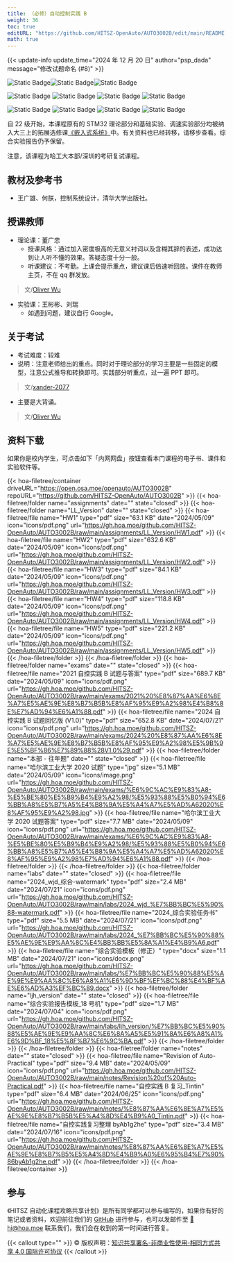 ```yaml
---
title: （必修）自动控制实践 B
weight: 36
toc: true
editURL: "https://github.com/HITSZ-OpenAuto/AUTO3002B/edit/main/README.md"
math: true
---
```


{{< update-info update_time="2024 年 12 月 20 日" author="psp_dada" message="修改试题命名 (#8)" >}}

<div class="img-div hx-mt-4 hx-flex-row hx-justify-start hx-items-center">

![Static Badge](https://img.shields.io/badge/%E8%80%83%E8%AF%95%E8%AF%BE-red)![Static Badge](https://img.shields.io/badge/%E5%AD%A6%E5%88%86（19~21%E7%BA%A7）-6-moccasin)![Static Badge](https://img.shields.io/badge/%E5%AD%A6%E5%88%86（22%E7%BA%A7）-4-moccasin)

![Static Badge](https://img.shields.io/badge/%E6%88%90%E7%BB%A9%E6%9E%84%E6%88%90（21%E7%BA%A7）-gold)
![Static Badge](https://img.shields.io/badge/%E4%BD%9C%E4%B8%9A-10%25-wheat)
![Static Badge](https://img.shields.io/badge/%E5%AE%9E%E9%AA%8C-40%25-wheat)
![Static Badge](https://img.shields.io/badge/%E6%9C%9F%E6%9C%AB%E8%80%83%E8%AF%95-50%25-wheat)

![Static Badge](https://img.shields.io/badge/%E5%AD%A6%E6%97%B6%E5%AE%89%E6%8E%92（22%E7%BA%A7）-gold)
![Static Badge](https://img.shields.io/badge/%E6%80%BB%E5%AD%A6%E6%97%B6-64-wheat)
![Static Badge](https://img.shields.io/badge/%E6%8E%88%E8%AF%BE-48-wheat)
![Static Badge](https://img.shields.io/badge/%E5%AE%9E%E9%AA%8C-16-wheat)

</div>

自 22 级开始，本课程原有的 STM32 理论部分和基础实验、调速实验部分均被纳入大三上的拓展选修课[《嵌入式系统》](https://hoa.moe/docs/junior-autumn/auto3024/)中。有关资料也已经转移，请移步查看。综合实验报告仍予保留。

注意，该课程为哈工大本部/深圳的考研复试课程。

## 教材及参考书

- 王广雄、何朕，控制系统设计，清华大学出版社。

## 授课教师

- 理论课：董广忠
  - 授课风格：通过加入密度极高的无意义衬词以及含糊其辞的表述，成功达到让人听不懂的效果。答疑态度十分一般。
  - 听课建议：不考勤。上课会提示重点，建议课后倍速听回放。课件在教师主页，不在 qq 群发放。
    
> 文/[Oliver Wu](https://github.com/oliverwu515)
  
- 实验课：王彬彬、刘瑞
  - 如遇到问题，建议自行 Google。

## 关于考试

- 考试难度：较难
- 说明：注意老师给出的重点。同时对于理论部分的学习主要是一些固定的模型，注意公式推导和转换即可。实践部分听重点，过一遍 PPT 即可。

> 文/[xander-2077](https://github.com/xander-2077)

- 主要是大背诵。

> 文/[Oliver Wu](https://github.com/oliverwu515)

## 资料下载

如果你是校内学生，可点击如下「内网网盘」按钮查看本门课程的电子书、课件和实验软件等。

{{< hoa-filetree/container driveURL="https://open.osa.moe/openauto/AUTO3002B" repoURL="https://github.com/HITSZ-OpenAuto/AUTO3002B" >}}
  {{< hoa-filetree/folder name="assignments" date="" state="closed" >}}
  {{< hoa-filetree/folder name="LL_Version" date="" state="closed" >}}
    {{< hoa-filetree/file name="HW1" type="pdf" size="63.1 KB" date="2024/05/09" icon="icons/pdf.png" url="https://gh.hoa.moe/github.com/HITSZ-OpenAuto/AUTO3002B/raw/main/assignments/LL_Version/HW1.pdf" >}}
    {{< hoa-filetree/file name="HW2" type="pdf" size="632.6 KB" date="2024/05/09" icon="icons/pdf.png" url="https://gh.hoa.moe/github.com/HITSZ-OpenAuto/AUTO3002B/raw/main/assignments/LL_Version/HW2.pdf" >}}
    {{< hoa-filetree/file name="HW3" type="pdf" size="84.1 KB" date="2024/05/09" icon="icons/pdf.png" url="https://gh.hoa.moe/github.com/HITSZ-OpenAuto/AUTO3002B/raw/main/assignments/LL_Version/HW3.pdf" >}}
    {{< hoa-filetree/file name="HW4" type="pdf" size="118.8 KB" date="2024/05/09" icon="icons/pdf.png" url="https://gh.hoa.moe/github.com/HITSZ-OpenAuto/AUTO3002B/raw/main/assignments/LL_Version/HW4.pdf" >}}
    {{< hoa-filetree/file name="HW5" type="pdf" size="221.2 KB" date="2024/05/09" icon="icons/pdf.png" url="https://gh.hoa.moe/github.com/HITSZ-OpenAuto/AUTO3002B/raw/main/assignments/LL_Version/HW5.pdf" >}}
  {{< /hoa-filetree/folder >}}
  {{< /hoa-filetree/folder >}}
  {{< hoa-filetree/folder name="exams" date="" state="closed" >}}
    {{< hoa-filetree/file name="2021 自控实践 B 试题与答案" type="pdf" size="689.7 KB" date="2024/05/09" icon="icons/pdf.png" url="https://gh.hoa.moe/github.com/HITSZ-OpenAuto/AUTO3002B/raw/main/exams/2021%20%E8%87%AA%E6%8E%A7%E5%AE%9E%E8%B7%B5B%E8%AF%95%E9%A2%98%E4%B8%8E%E7%AD%94%E6%A1%88.pdf" >}}
    {{< hoa-filetree/file name="2024 自控实践 B 试题回忆版 (V1.0)" type="pdf" size="652.8 KB" date="2024/07/21" icon="icons/pdf.png" url="https://gh.hoa.moe/github.com/HITSZ-OpenAuto/AUTO3002B/raw/main/exams/2024%20%E8%87%AA%E6%8E%A7%E5%AE%9E%E8%B7%B5B%E8%AF%95%E9%A2%98%E5%9B%9E%E5%BF%86%E7%89%88%28V1.0%29.pdf" >}}
  {{< hoa-filetree/folder name="本部 - 往年题" date="" state="closed" >}}
    {{< hoa-filetree/file name="哈尔滨工业大学 2020 试题" type="jpg" size="5.1 MB" date="2024/05/09" icon="icons/image.png" url="https://gh.hoa.moe/github.com/HITSZ-OpenAuto/AUTO3002B/raw/main/exams/%E6%9C%AC%E9%83%A8-%E5%BE%80%E5%B9%B4%E9%A2%98/%E5%93%88%E5%B0%94%E6%BB%A8%E5%B7%A5%E4%B8%9A%E5%A4%A7%E5%AD%A62020%E8%AF%95%E9%A2%98.jpg" >}}
    {{< hoa-filetree/file name="哈尔滨工业大学 2020 试题答案" type="pdf" size="7.7 MB" date="2024/05/09" icon="icons/pdf.png" url="https://gh.hoa.moe/github.com/HITSZ-OpenAuto/AUTO3002B/raw/main/exams/%E6%9C%AC%E9%83%A8-%E5%BE%80%E5%B9%B4%E9%A2%98/%E5%93%88%E5%B0%94%E6%BB%A8%E5%B7%A5%E4%B8%9A%E5%A4%A7%E5%AD%A62020%E8%AF%95%E9%A2%98%E7%AD%94%E6%A1%88.pdf" >}}
  {{< /hoa-filetree/folder >}}
  {{< /hoa-filetree/folder >}}
  {{< hoa-filetree/folder name="labs" date="" state="closed" >}}
    {{< hoa-filetree/file name="2024_wjd_综合-watermark" type="pdf" size="2.4 MB" date="2024/07/21" icon="icons/pdf.png" url="https://gh.hoa.moe/github.com/HITSZ-OpenAuto/AUTO3002B/raw/main/labs/2024_wjd_%E7%BB%BC%E5%90%88-watermark.pdf" >}}
    {{< hoa-filetree/file name="2024_综合实验任务书" type="pdf" size="5.5 MB" date="2024/07/21" icon="icons/pdf.png" url="https://gh.hoa.moe/github.com/HITSZ-OpenAuto/AUTO3002B/raw/main/labs/2024_%E7%BB%BC%E5%90%88%E5%AE%9E%E9%AA%8C%E4%BB%BB%E5%8A%A1%E4%B9%A6.pdf" >}}
    {{< hoa-filetree/file name="综合实验模板（修正）" type="docx" size="1.1 MB" date="2024/07/21" icon="icons/docx.png" url="https://gh.hoa.moe/github.com/HITSZ-OpenAuto/AUTO3002B/raw/main/labs/%E7%BB%BC%E5%90%88%E5%AE%9E%E9%AA%8C%E6%A8%A1%E6%9D%BF%EF%BC%88%E4%BF%AE%E6%AD%A3%EF%BC%89.docx" >}}
  {{< hoa-filetree/folder name="ljh_version" date="" state="closed" >}}
    {{< hoa-filetree/file name="综合实验报告模板_18 号机" type="pdf" size="1.7 MB" date="2024/07/04" icon="icons/pdf.png" url="https://gh.hoa.moe/github.com/HITSZ-OpenAuto/AUTO3002B/raw/main/labs/ljh_version/%E7%BB%BC%E5%90%88%E5%AE%9E%E9%AA%8C%E6%8A%A5%E5%91%8A%E6%A8%A1%E6%9D%BF_18%E5%8F%B7%E6%9C%BA.pdf" >}}
  {{< /hoa-filetree/folder >}}
  {{< /hoa-filetree/folder >}}
  {{< hoa-filetree/folder name="notes" date="" state="closed" >}}
    {{< hoa-filetree/file name="Revision of Auto-Practical" type="pdf" size="9.4 MB" date="2024/05/09" icon="icons/pdf.png" url="https://gh.hoa.moe/github.com/HITSZ-OpenAuto/AUTO3002B/raw/main/notes/Revision%20of%20Auto-Practical.pdf" >}}
    {{< hoa-filetree/file name="自控实践 B 复习_Tintin" type="pdf" size="6.4 MB" date="2024/06/25" icon="icons/pdf.png" url="https://gh.hoa.moe/github.com/HITSZ-OpenAuto/AUTO3002B/raw/main/notes/%E8%87%AA%E6%8E%A7%E5%AE%9E%E8%B7%B5B%E5%A4%8D%E4%B9%A0_Tintin.pdf" >}}
    {{< hoa-filetree/file name="自控实践复习整理 byAb1g2he" type="pdf" size="3.4 MB" date="2024/07/16" icon="icons/pdf.png" url="https://gh.hoa.moe/github.com/HITSZ-OpenAuto/AUTO3002B/raw/main/notes/%E8%87%AA%E6%8E%A7%E5%AE%9E%E8%B7%B5%E5%A4%8D%E4%B9%A0%E6%95%B4%E7%90%86byAb1g2he.pdf" >}}
  {{< /hoa-filetree/folder >}}
{{< /hoa-filetree/container >}}

## 参与

《HITSZ 自动化课程攻略共享计划》是所有同学都可以参与编写的，如果你有好的笔记或者资料，欢迎前往我们的 [GitHub](https://github.com/HITSZ-OpenAuto) 进行参与，也可以发邮件至 [📮hi@hoa.moe](mailto:hi@hoa.moe) 联系我们，我们会在收到的第一时间进行答复。

{{< callout type="" >}}
  © 版权声明：[知识共享署名-非商业性使用-相同方式共享 4.0 国际许可协议](https://creativecommons.org/licenses/by-nc-sa/4.0/)
{{< /callout >}}
